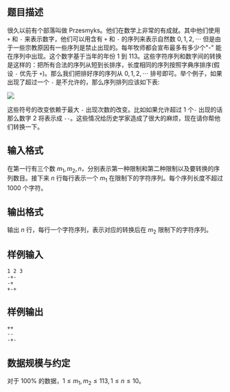 ## 题目描述

很久以前有个部落叫做 Przesmyks。他们在数学上非常的有成就。其中他们使用 `+` 和 `-` 来表示数字，他们可以用含有 `+` 和 `-` 的序列来表示自然数 $0,1,2,\cdots$ 但是由于一些宗教原因有一些序列是禁止出现的。每年牧师都会宣布最多有多少个"-" 能在序列中出现。这个数字基于当年的年份 $1$ 到 $113$。这些字符序列和数字间的转换是这样的：把所有合法的序列从短到长排序，长度相同的序列按照字典序排序(假设 `-` 优先于 `+`)。那么我们把排好序的序列从 $0,1,2,\cdots$ 排号即可。举个例子，如果出现了超过一个 `-` 是不允许的，那么序列排列应该如下表:

![](https://hydro.org.cn/d/bzoj/p/2608/file/pic1.jpg)

这些符号的改变依赖于最大 `-` 出现次数的改变。比如如果允许超过 $1$ 个`-` 出现的话那么数字 $2$ 将表示成 `--`。这些情况给历史学家造成了很大的麻烦，现在请你帮他们转换一下。

## 输入格式

在第一行有三个数 $m_1,m_2,n$，分别表示第一种限制和第二种限制以及要转换的序列数目。接下来 $n$ 行每行表示一个 $m_1$ 在限制下的字符序列。每个序列长度不超过 $1000$ 个字符。

## 输出格式

输出 $n$ 行，每行一个字符序列，表示对应的转换后在 $m_2$ 限制下的字符序列。

## 样例输入

```plain
1 2 3
-+-
-+
+-+
```

## 样例输出

```plain
++
--
-+-
```
## 数据规模与约定

对于 $100\%$ 的数据，$1\le m_1,m_2 \le 113, 1 \le n \le 10$。 
